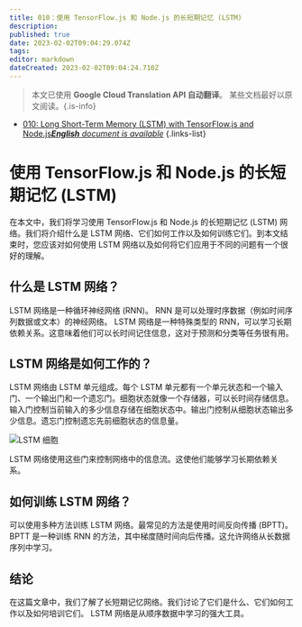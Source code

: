 ```yaml
---
title: 010：使用 TensorFlow.js 和 Node.js 的长短期记忆 (LSTM)
description: 
published: true
date: 2023-02-02T09:04:29.074Z
tags: 
editor: markdown
dateCreated: 2023-02-02T09:04:24.710Z
---
```


> 本文已使用 **Google Cloud Translation API 自动翻译**。
某些文档最好以原文阅读。{.is-info}



- [010: Long Short-Term Memory (LSTM) with TensorFlow.js and Node.js***English** document is available*](/en/Knowledge-base/TensorFlow-js/Learning/010-long-short-term-memory-lstm-with-tensorflow-js-and-node-js)
{.links-list}


# 使用 TensorFlow.js 和 Node.js 的长短期记忆 (LSTM)

在本文中，我们将学习使用 TensorFlow.js 和 Node.js 的长短期记忆 (LSTM) 网络。我们将介绍什么是 LSTM 网络、它们如何工作以及如何训练它们。到本文结束时，您应该对如何使用 LSTM 网络以及如何将它们应用于不同的问题有一个很好的理解。

## 什么是 LSTM 网络？

LSTM 网络是一种循环神经网络 (RNN)。 RNN 是可以处理时序数据（例如时间序列数据或文本）的神经网络。 LSTM 网络是一种特殊类型的 RNN，可以学习长期依赖关系。这意味着他们可以长时间记住信息，这对于预测和分类等任务很有用。

## LSTM 网络是如何工作的？

LSTM 网络由 LSTM 单元组成。每个 LSTM 单元都有一个单元状态和一个输入门、一个输出门和一个遗忘门。细胞状态就像一个存储器，可以长时间存储信息。输入门控制当前输入的多少信息存储在细胞状态中。输出门控制从细胞状态输出多少信息。遗忘门控制遗忘先前细胞状态的信息量。

![LSTM 细胞](https://raw.githubusercontent.com/tensorflow/tfjs-layers/master/resources/lstm_cell.png)

LSTM 网络使用这些门来控制网络中的信息流。这使他们能够学习长期依赖关系。

## 如何训练 LSTM 网络？

可以使用多种方法训练 LSTM 网络。最常见的方法是使用时间反向传播 (BPTT)。 BPTT 是一种训练 RNN 的方法，其中梯度随时间向后传播。这允许网络从长数据序列中学习。

## 结论

在这篇文章中，我们了解了长短期记忆网络。我们讨论了它们是什么、它们如何工作以及如何培训它们。 LSTM 网络是从顺序数据中学习的强大工具。